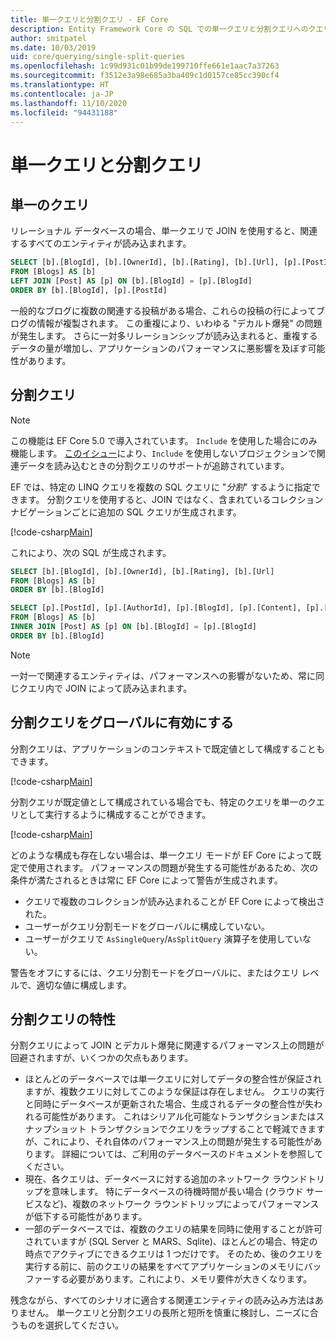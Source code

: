 ```yaml
---
title: 単一クエリと分割クエリ - EF Core
description: Entity Framework Core の SQL での単一クエリと分割クエリへのクエリの変換
author: smitpatel
ms.date: 10/03/2019
uid: core/querying/single-split-queries
ms.openlocfilehash: 1c99d931c01b99de199710ffe661e1aac7a37263
ms.sourcegitcommit: f3512e3a98e685a3ba409c1d0157ce85cc390cf4
ms.translationtype: HT
ms.contentlocale: ja-JP
ms.lasthandoff: 11/10/2020
ms.locfileid: "94431188"
---
```

# <a name="single-vs-split-queries"></a>単一クエリと分割クエリ

## <a name="single-queries"></a>単一のクエリ

リレーショナル データベースの場合、単一クエリで JOIN を使用すると、関連するすべてのエンティティが読み込まれます。

```sql
SELECT [b].[BlogId], [b].[OwnerId], [b].[Rating], [b].[Url], [p].[PostId], [p].[AuthorId], [p].[BlogId], [p].[Content], [p].[Rating], [p].[Title]
FROM [Blogs] AS [b]
LEFT JOIN [Post] AS [p] ON [b].[BlogId] = [p].[BlogId]
ORDER BY [b].[BlogId], [p].[PostId]
```

一般的なブログに複数の関連する投稿がある場合、これらの投稿の行によってブログの情報が複製されます。 この重複により、いわゆる "デカルト爆発" の問題が発生します。 さらに一対多リレーションシップが読み込まれると、重複するデータの量が増加し、アプリケーションのパフォーマンスに悪影響を及ぼす可能性があります。

## <a name="split-queries"></a>分割クエリ

> [!NOTE]
> この機能は EF Core 5.0 で導入されています。 `Include` を使用した場合にのみ機能します。 [このイシュー](https://github.com/dotnet/efcore/issues/21234)により、`Include` を使用しないプロジェクションで関連データを読み込むときの分割クエリのサポートが追跡されています。

EF では、特定の LINQ クエリを複数の SQL クエリに "*分割*" するように指定できます。 分割クエリを使用すると、JOIN ではなく、含まれているコレクション ナビゲーションごとに追加の SQL クエリが生成されます。

[!code-csharp[Main](../../../samples/core/Querying/RelatedData/Program.cs?name=AsSplitQuery&highlight=5)]

これにより、次の SQL が生成されます。

```sql
SELECT [b].[BlogId], [b].[OwnerId], [b].[Rating], [b].[Url]
FROM [Blogs] AS [b]
ORDER BY [b].[BlogId]

SELECT [p].[PostId], [p].[AuthorId], [p].[BlogId], [p].[Content], [p].[Rating], [p].[Title], [b].[BlogId]
FROM [Blogs] AS [b]
INNER JOIN [Post] AS [p] ON [b].[BlogId] = [p].[BlogId]
ORDER BY [b].[BlogId]
```

> [!NOTE]
> 一対一で関連するエンティティは、パフォーマンスへの影響がないため、常に同じクエリ内で JOIN によって読み込まれます。

## <a name="enabling-split-queries-globally"></a>分割クエリをグローバルに有効にする

分割クエリは、アプリケーションのコンテキストで既定値として構成することもできます。

[!code-csharp[Main](../../../samples/core/Querying/RelatedData/SplitQueriesBloggingContext.cs?name=QuerySplittingBehaviorSplitQuery&highlight=6)]

分割クエリが既定値として構成されている場合でも、特定のクエリを単一のクエリとして実行するように構成することができます。

[!code-csharp[Main](../../../samples/core/Querying/RelatedData/Program.cs?name=AsSingleQuery&highlight=5)]

どのような構成も存在しない場合は、単一クエリ モードが EF Core によって既定で使用されます。 パフォーマンスの問題が発生する可能性があるため、次の条件が満たされるときは常に EF Core によって警告が生成されます。

- クエリで複数のコレクションが読み込まれることが EF Core によって検出された。
- ユーザーがクエリ分割モードをグローバルに構成していない。
- ユーザーがクエリで `AsSingleQuery`/`AsSplitQuery` 演算子を使用していない。

警告をオフにするには、クエリ分割モードをグローバルに、またはクエリ レベルで、適切な値に構成します。

## <a name="characteristics-of-split-queries"></a>分割クエリの特性

分割クエリによって JOIN とデカルト爆発に関連するパフォーマンス上の問題が回避されますが、いくつかの欠点もあります。

- ほとんどのデータベースでは単一クエリに対してデータの整合性が保証されますが、複数クエリに対してこのような保証は存在しません。 クエリの実行と同時にデータベースが更新された場合、生成されるデータの整合性が失われる可能性があります。 これはシリアル化可能なトランザクションまたはスナップショット トランザクションでクエリをラップすることで軽減できますが、これにより、それ自体のパフォーマンス上の問題が発生する可能性があります。 詳細については、ご利用のデータベースのドキュメントを参照してください。
- 現在、各クエリは、データベースに対する追加のネットワーク ラウンドトリップを意味します。 特にデータベースの待機時間が長い場合 (クラウド サービスなど)、複数のネットワーク ラウンドトリップによってパフォーマンスが低下する可能性があります。
- 一部のデータベースでは、複数のクエリの結果を同時に使用することが許可されていますが (SQL Server と MARS、Sqlite)、ほとんどの場合、特定の時点でアクティブにできるクエリは 1 つだけです。 そのため、後のクエリを実行する前に、前のクエリの結果をすべてアプリケーションのメモリにバッファーする必要があります。これにより、メモリ要件が大きくなります。

残念ながら、すべてのシナリオに適合する関連エンティティの読み込み方法はありません。 単一クエリと分割クエリの長所と短所を慎重に検討し、ニーズに合うものを選択してください。
